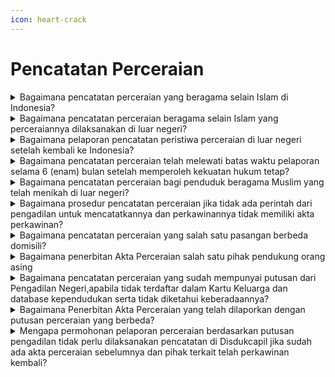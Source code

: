 ```yaml
---
icon: heart-crack
---
```


# Pencatatan Perceraian

<details>

<summary>Bagaimana pencatatan perceraian yang beragama selain Islam di Indonesia?</summary>

Berdasarkan Pasal 40 Undang-Undang&#x20;Nomor 23 Tahun 2006 diatur bahwa Perceraian&#x20;wajib dilaporkan oleh yang bersangkutan kepada&#x20;Instansi Pelaksana paling lambat 60 (enam&#x20;puluh) hari sejak putusan pengadilan tentang&#x20;perceraian yang telah memperoleh kekuatan&#x20;hukum tetap.\
Persyaratan pencatatan perceraian berupa:

1. salinan putusan pengadilan yang telah   &#x20;mempunyai   &#x20;kekuatan hukum tetap;
2. kutipan akta perkawinan;
3. KK; dan
4. KTP-el.   \
   Catatan:   \
   Dalam hal pemohon tidak dapat menyerahkan   &#x20;kutipan akta perkawinan pada huruf b, pemohon membuat surat pernyataan yang menyatakan   &#x20;kutipan akta perkawinan tidak dimiliki dengan   &#x20;alasan sesuai dengan ketentuan peraturan   &#x20;perundang-undangan.

Tata Cara Pencatatan Perceraian:

1. Pemohon mengisi dan menandatangani   &#x20;formulir pelaporan pencatatan sipil di dalam   &#x20;wilayah NKRI dengan kode F-2.01 serta   &#x20;menyerahkan persyaratan
2. Petugas pelayanan melakukan verifikasi dan   &#x20;validasi terhadap formulir pelaporan dan   &#x20;persyaratan
3. Petugas pada Disdukcapil Kabupaten/Kota   &#x20;atau UPT Disdukcapil Kabupaten/Kota   &#x20;melakukan perekaman data dalam basis data   &#x20;kependudukan
4. Disdukcapil Kabupaten/Kota atau UPT   &#x20;Disdukcapil Kabupaten/Kota mencatat dalam   &#x20;register akta perceraian dan menerbitkan   &#x20;kutipan akta perceraian serta menarik kutipan   &#x20;akta perkawinan dan membuat catatan pinggir   &#x20;pada register akta perkawinan dan kutipan   &#x20;akta perkawinan dan kutipan akta perceraian disampaikan kepada   &#x20;Pemohon.

**Sumber Rujukan:**

* Pasal 40 Undang-Undang Nomor 23 Tahun  &#x20;2006 tentang Administrasi Kependudukan.([link](https://peraturan.go.id/id/uu-no-23-tahun-2006))
* Pasal 43 Peraturan Presiden Nomor 96 Tahun  &#x20;2018 tentang Persyaratan dan Tata Cara  &#x20;Pendaftaran Penduduk dan Pencatatan Sipil.([link](https://peraturan.go.id/id/perpres-no-96-tahun-2018))
* Pasal 57 Peraturan Menteri Dalam Negeri  &#x20;Nomor 108 Tahun 2019 tentang Peraturan  &#x20;Pelaksanaan Peraturan Presiden Nomor 96  &#x20;Tahun 2018 tentang Persyaratan dan Tata  &#x20;Cara Pendaftaran Penduduk dan Pencatatan  &#x20;Sipil.([link](https://peraturan.go.id/id/permendagri-no-108-tahun-2019))
* Peraturan Menteri Dalam Negeri Nomor 109  &#x20;Tahun 2019 tentang Formulir dan Buku Yang  \
  digunakan dalam Administrasi Kependudukan.([link](https://peraturan.go.id/id/permendagri-no-109-tahun-2019))
* Keputusan Menteri Dalam Negeri Nomor  &#x20;400.8.2-5484/Dukcapil Tahun 2022 tentang  &#x20;Petunjuk Teknis Pelayanan Pencatatan Sipil.
* Surat Dirjen Dukcapil yang ditujukan kepada  &#x20;Kepala Disdukcapil di Seluruh Indonesia  &#x20;Nomor 470/13287/Dukcapil tanggal 28  &#x20;September 2021 hal Jenis Layanan,  &#x20;Persyaratan dan Penjelasan Pendaftaran  &#x20;Penduduk dan Pencatatan Sipil.

{% hint style="success" %}
Dibuat:  23 Juni 2025 10:00 WIB | Perubahan terakhir: 23 Juni 2025 10:00 WIB
{% endhint %}

</details>



<details>

<summary>Bagaimana pencatatan perceraian beragama selain Islam yang perceraiannya dilaksanakan di luar negeri?</summary>

Perceraian WNI di luar negeri wajib&#x20;dicatatkan pada Instansi yang berwenang di&#x20;negara setempat dan dilaporkan kepada&#x20;Perwakilan Republik Indonesia. Apabila negara&#x20;setempat tidak menyelenggarakan pencatatan&#x20;perceraian bagi orang asing, pencatatan&#x20;dilakukan pada Perwakilan Republik Indonesia&#x20;setempat.\
\
Pelaporan pencatatan perkawinan&#x20;perkawinan WNI atau perkawinan WNI dengan&#x20;orang asing yang telah dicatatkan pada instansi&#x20;yang berwenang di negara setempat, dilaporkan pada Perwakilan Republik Indonesia, dengan memenuhi persyaratan berupa:

1. Kutipan akta perceraian/bukti pencatatan   &#x20;perceraian dari negara setempat;
2. Dokumen Perjalanan Republik Indonesia; dan
3. Surat keterangan yang menunjukkan domisili   &#x20;atau surat keterangan pindah luar negeri

Catatan:\
Perwakilan Republik Indonesia tidak menarik&#x20;kutipan akta perceraian dari negara setempat asli atau dokumen perjalanan Republik Indonesia&#x20;atau dokumen perjalanan bagi orang atau surat&#x20;keterangan yang menunjukkan domisili atau surat&#x20;keterangan pindah luar negeri berupa fotokopi,asli hanya diperlihatkan. WNI tidak perlu fotokopi&#x20;KTP-el 2 (dua) orang saksi karena identitasnya sudah tercantum dalam formulir F-2.02.\
\
Tata cara pelaporan pencatatan perceraian yang&#x20;telah dicatatkan pada instansi yang berwenang di negara setempat, dilaporkan pada Perwakilan&#x20;Republik Indonesia sebagai berikut:

1. Pemohon mengisi dan menyerahkan formulir   &#x20;pelaporan pencatatan sipil di luar wilayah NKRI dengan kode F-2.02 serta menyerahkan   &#x20;persyaratan.
2. Pejabat pada Perwakilan Republik Indonesia   &#x20;melakukan verifikasi dan validasi terhadap   &#x20;formulir pelaporan dan persyaratan.
3. Petugas pada Perwakilan Republik Indonesia   &#x20;yang dapat mengakses basis data kependudukan melakukan perekaman data   &#x20;pelaporan ke dalam   &#x20;basis   &#x20;data kependudukan
4. Perwakilan Republik Indonesia mencatat   &#x20;laporan dalam daftar pelaporan dan menerbitkan surat keterangan pelaporan
5. Surat keterangan pelaporan diberikan kepada   &#x20;Pemohon.
6.   Pencatatan perkawinan WNI dengan orang   &#x20;asing di luar negeri dalam hal negara setempat tidak menyelenggarakan pencatatan   &#x20;perkawinan bagi orang asing berupa:   &#x20;Dokumen yang sah tentang terjadinya perceraian di negara setempat;   &#x20;kutipan akta perkawinan atau bukti   &#x20;pencatatan perkawinan; dan   &#x20;Dokumen Perjalanan Republik Indonesia atau surat keterangan pindah luar negeri suami   \
   dan istri yang telah bercerai.

Catatan:\
Dalam hal pemohon tidak dapat menyerahkan&#x20;kutipan akta perkawinan atau bukti pencatatan perkawinan, pemohon membuat surat pernyataan yang menyatakan kutipan akta perkawinan tidak&#x20;dimiliki dengan alasan sesuai dengan ketentuan peraturan perundang-undangan.&#x20;Perwakilan Republik Indonesia tidak&#x20;menarik dokumen yang sah tentang terjadinya perceraian di negara setempat atau dokumen&#x20;perjalanan Republik Indonesia atau dokumen&#x20;perjalanan bagi orang asing atau surat keterangan yang menunjukkan domisili atau surat\
keterangan pindah luar negeri asli berupa&#x20;fotokopi, asli hanya diperlihatkan. WNI tidak perlu fotokopi KTP-el 2 (dua) orang saksi karena identitasnya sudah tercantum dalam formulir F-2.02.\
\
Tata cara pencatatan perkawinan WNI dengan&#x20;orang asing di luar negeri dalam hal negara setempat tidak menyelenggarakan pencatatan&#x20;perkawinan bagi orang asing sebagai berikut:

1. Pemohon mengisi dan menyerahkan formulir   &#x20;pelaporan pencatatan sipil di luar wilayah   &#x20;NKRI dengan kode F-2.02 serta menyerahkan   &#x20;persyaratan.
2. Pejabat pada Perwakilan Republik Indonesia   &#x20;melakukan verifikasi dan validasi terhadap   &#x20;formulir pelaporan dan persyaratan.
3. Petugas pada Perwakilan Republik Indonesia   &#x20;yang dapat mengakses basis data   &#x20;kependudukan melakukan perekaman data   &#x20;pelaporan ke dalam basis data   &#x20;kependudukan.
4. Pejabat pencatatan sipil pada Perwakilan   &#x20;Republik Indonesia mencatat dalam register   &#x20;akta perceraian dan menerbitkan kutipan akta   &#x20;perceraian.
5. Kutipan akta perceraian disampaikan kepada   &#x20;Pemohon

**Sumber rujukan**:

* Pasal 41 Undang-Undang Nomor 23 Tahun  &#x20;2006 tentang Administrasi Kependudukan.([link](https://dukcapil.kemendagri.go.id/download/detail/1))
* Pasal 53 ayat (2) Peraturan Presiden Nomor  &#x20;96 Tahun 2018 tentang Persyaratan dan Tata Cara Pendaftaran Penduduk dan Pencatatan  \
  Sipil.([link](https://dukcapil.kemendagri.go.id/download/detail/14))
* Pasal 58 dan Pasal 59 Peraturan Menteri  &#x20;Dalam Negeri Nomor 108 Tahun 2019 tentang Peraturan Pelaksanaan Peraturan Presiden  &#x20;Nomor 96 Tahun 2018 tentang Persyaratan  &#x20;dan Tata Cara Pendaftaran Penduduk dan  &#x20;Pencatatan Sipil.([link](https://jdih.kemendagri.go.id/dokumen/view?id=1531))
* Peraturan Menteri Dalam Negeri Nomor 109  &#x20;Tahun 2019 tentang Formulir dan Buku Yang  &#x20;Digunakan dalam Administrasi Kependudukan.([link](https://jdih.kemendagri.go.id/dokumen/view?id=1533))
* Keputusan Menteri Dalam Negeri Nomor  &#x20;400.8.2-5484/Dukcapil Tahun 2022 tentang  &#x20;Petunjuk Teknis Pelayanan Pencatatan Sipil.

- Surat Dirjen Dukcapil yang ditujukan kepada  &#x20;Kepala Disdukcapil di Seluruh Indonesia Nomor 470/13287/Dukcapil tanggal 28  &#x20;September 2021 hal Jenis Layanan,  &#x20;Persyaratan dan Penjelasan Pendaftaran  &#x20;Penduduk dan Pencatatan Sipil.&#x20;
- Surat  &#x20;Dirjen Dukcapil  &#x20;Nomor  &#x20;472.24/5314/Dukcapil tgl 21 April 2021 kpd  &#x20;Kadis Dukcapil Kab Nias Selatan.

{% hint style="success" %}
Dibuat:  23 Juni 2025 10:00 WIB | Perubahan terakhir: 23 Juni 2025 10:00 WIB
{% endhint %}

</details>



<details>

<summary>Bagaimana pelaporan pencatatan peristiwa perceraian di luar negeri setelah kembali ke Indonesia?</summary>

Peristiwa perceraian di luar negeri setelah&#x20;kembali ke Indonesia dilaporkan oleh yang&#x20;bersangkutan&#x20;kepada&#x20;Kabupaten/Kota&#x20;Disdukcapil&#x20;atau UPT Disdukcapil&#x20;Kabupaten/Kota di tempat Penduduk berdomisli&#x20;paling lambat 30 (tiga puluh) hari sejak yang&#x20;bersangkutan kembali ke Indonesia, dengan&#x20;memenuhi persyaratan berupa:\
a. bukti pelaporan perceraia dari Perwakilan RI;dan\
b. kutipan akta perceraian.\
\
Disdukcapil Kabupaten/Kota atau UPT&#x20;Disdukcapil Kabupaten/Kota merekam pelaporan&#x20;dalam basis data kependudukan dan menerbitkan\
surat keterangan pelaporan.

Dalam hal pencatatan peristiwa penting&#x20;WNI di luar negeri yang telah dicatatkan pada&#x20;instansi yang berwenang di Negara setempat&#x20;belum dilaporkan kepada Perwakilan RI, maka penerbitan surat keterangan pelaporan dapat dilakukan pada Disdukcapil Kabupaten/Kota atau&#x20;UPT Disdukcapil Kabupaten/Kota.

Pelaporan hasil pencatatan peristiwa&#x20;penting tersebut dengan persyaratan berupa bukti pencatatan peristiwa penting yang diterjemahkan oleh penerjemah tersumpah atau surat pernyataan tanggung jawab mutlak.

**Sumber rujukan**:&#x20;

* Pasal 41 ayat (4) Undang-Undang Nomor 23  &#x20;Tahun 2006 tentang Administrasi Kependudukan.([link](https://dukcapil.kemendagri.go.id/download/detail/1))
* Pasal 97 Peraturan Menteri Dalam Negeri  &#x20;Nomor 108 Tahun 2019 tentang Peraturan Pelaksanaan Peraturan Presiden Nomor 96  \
  Tahun 2018 tentang Persyaratan dan Tata Cara  &#x20;Pendaftaran Penduduk dan Pencatatan Sipil.([link](https://jdih.kemendagri.go.id/dokumen/view?id=1531))
* Peraturan Menteri Dalam Negeri Nomor 109  &#x20;Tahun 2019 tentang Formulir dan Buku Yang  &#x20;Digunakan Dalam Administrasi Kependudukan.([link](https://jdih.kemendagri.go.id/dokumen/view?id=1533))
* Keputusan Menteri Dalam Negeri Nomor  &#x20;400.8.2-5484.Dukcapil Tahun 2022 tentang Petunjuk Teknis Pelayanan Pencatatan Sipil.
* Surat Dirjen Dukcapil yang ditujukan kepada  &#x20;Kepala Dinas Dukcapil di Seluruh Indonesia Nomor 470/13287/Dukcapil tanggal 28  &#x20;September 2021 hal Jenis Layanan,  &#x20;Persyaratan dan Penjelasan Pendaftaran  &#x20;Penduduk dan Pencatatan Sipil.

{% hint style="success" %}
Dibuat:  23 Juni 2025 10:00 WIB | Perubahan terakhir: 23 Juni 2025 10:00 WIB
{% endhint %}

</details>



<details>

<summary>Bagaimana pencatatan perceraian telah melewati batas waktu pelaporan selama 6 (enam) bulan setelah memperoleh kekuatan hukum tetap?</summary>

Pencatatan perceraian yang telah memiliki&#x20;kekuatan hukum tetap namun telah melewati&#x20;batas waktu pelaporan 6 (enam) bulan setelah&#x20;memperoleh kekuatan hukum tetap, berlaku&#x20;ketentuan sesuai dengan Pasal 221 KUH Perdata&#x20;yang menyebutkan bahwa pendaftaran&#x20;pencatatan perceraian ini harus dilakukan dalam&#x20;jangka waktu 6 (enam) bulan, terhitung dari hari&#x20;putusan tersebut memperoleh kekuatan hukum&#x20;yang tetap. Jika pendaftaran tidak dilakukan&#x20;dalam jangka waktu tersebut, kekuatan putusan&#x20;perceraian akan hilang, dan perceraian tidak&#x20;dapat diajukan kembali atas dasar dan alasan&#x20;yang sama.\
Untuk&#x20;melakukan pencatatan baru,&#x20;pemohon mengajukan kembali ke Pengadilan Negeri untuk pengesahan/surat pengantar atas&#x20;putusan yang telah melebihi 6 (enam) bulan tersebut.\
Selanjutnya, Disdukcapil Kabupaten/Kota&#x20;menerbitkan Kutipan Akta Perceraian, menarik&#x20;Kutipan Akta Perkawinan, dan memberikan&#x20;Catatan Pinggir pada Buku Register dan Kutipan&#x20;Akta Perkawinan. Jika terdapat perbedaan antara&#x20;tempat pencatatan perceraian dan tempat&#x20;pencatatan perkawinan, Disdukcapil tempat&#x20;pencatatan perceraian akan memberikan informasi mengenai perceraian ini kepada&#x20;Disdukcapil tempat pencatatan perkawinan.\
\
**Sumber rujukan**:\
Surat Dirjen Dukcapil&#x20;Nomor&#x20;472.2/3303/Dukcapil.Ses tanggal 20 Maret 2017&#x20;kpd Kadis Dukcapil Kab. Tangerang.

{% hint style="success" %}
Dibuat:  23 Juni 2025 10:00 WIB | Perubahan terakhir: 23 Juni 2025 10:00 WIB
{% endhint %}

</details>



<details>

<summary>Bagaimana pencatatan perceraian bagi penduduk beragama Muslim yang telah menikah di luar negeri?</summary>

Berdasarkan:

1. Pasal 40 ayat (1) dan ayat (2) Undang   -Undang Nomor 23 Tahun 2006 tentang Administrasi Kependudukan diatur bahwa   &#x20;perceraian wajib dilaporkan oleh yang bersangkutan kepada Instansi Pelaksana   &#x20;paling lambat 60 (enam puluh) hari sejak   &#x20;putusan pengadilan tentang perceraian yang telah memperoleh kekuatan hukum tetap.   &#x20;Pejabat Pencatatan Sipil mencatat pada   &#x20;Register Akta Perceraian dan menerbitkan Kutipan Akta Perceraian.
2. Pasal 7 ayat (2) huruf l Undang-Undang   &#x20;Nomor 30 Tahun 2014 tentang Administrasi Pemerintahan diatur   &#x20;bahwa Pejabat   &#x20;Pemerintahan memiliki kewajiban mematuhi   &#x20;putusan Pengadilan yang telah berkekuatan   &#x20;hukum tetap.

Merujuk ketentuan diatas, maka permohonan&#x20;pencatatan perceraian\
beragama Islam&#x20;berdasarkan perintah putusan pengadilan yang&#x20;telah mempunyai kekuatan hukum tetap dapat dilakukan pencatatan pada Disdukcapil dengan memenuhi persyaratan sesuai ketentuan&#x20;peraturan perundang-undangan.

**Sumber rujukan**:

* &#x20;Pasal 40 ayat (1) dan ayat (2) Undang-Undang  &#x20;Nomor 23 Tahun 2006 tentang Administrasi Kependudukan.([link](https://dukcapil.kemendagri.go.id/download/detail/1))
* Pasal 7 ayat (2) huruf l Undang-Undang  &#x20;Nomor 30 Tahun 2014 tentang Administrasi Pemerintahan.([link](https://jdih.kemendagri.go.id/dokumen/view?id=1695))
* Surat  &#x20;Dirjen  &#x20;Dukcapil  &#x20;Nomor  &#x20;400.8.2.9/12506/Dukcapil Tgl 25 Agustus 2023  &#x20;kpd Disdukcapil Prov DKI Jakarta.

{% hint style="success" %}
Dibuat:  23 Juni 2025 10:00 WIB | Perubahan terakhir: 23 Juni 2025 10:00 WIB
{% endhint %}

</details>



<details>

<summary>Bagaimana prosedur pencatatan perceraian jika tidak ada perintah dari pengadilan untuk mencatatkannya dan perkawinannya tidak memiliki akta perkawinan?</summary>

Prosedur&#x20;pencatatan&#x20;perceraian&#x20;dapat&#x20;dilaksanakan di Disdukcapil meskipun tidak ada&#x20;perintah dari pengadilan untuk mencatatkannya&#x20;dan perkawinannya tidak memiliki akta&#x20;perkawinan, dengan mengacu pada ketentuan&#x20;sebagai berikut:

* Undang-Undang Nomor 23 Tahun 2006 Pasal  \
  40 ayat (1) dan ayat (2):
  1. Perceraian wajib dilaporkan oleh yang     &#x20;bersangkutan kepada Instansi Pelaksana     \
     paling lambat 60 hari sejak putusan     &#x20;pengadilan tentang perceraian yang telah     \
     memperoleh kekuatan hukum tetap.
  2. Pejabat Pencatatan Sipil mencatat pada     &#x20;Register     &#x20;Akta     &#x20;Perceraian     &#x20;dan     &#x20;menerbitkan Kutipan Akta Perceraian.
*   Undang-Undang Nomor 30 Tahun 2014 Pasal    &#x20;7 ayat (2) huruf l:

    * Pejabat Pemerintahan memiliki kewajiban      &#x20;mematuhi Putusan Pengadilan yang telah      &#x20;berkekuatan hukum tetap.

    Merujuk pada ketentuan tersebut, pencatatan    &#x20;perceraian dapat dilaksanakan di Disdukcapil    &#x20;Kabupaten/Kota dengan syarat sebagai berikut:

    * Telah ada putusan dari Pengadilan Negeri      &#x20;mengenai      &#x20;perceraian      \
      yang menjadi persyaratan      &#x20;pokok dalam pencatatan      &#x20;perceraian.
    *      Jika perkawinannya tidak dicatatkan atau      &#x20;tidak memiliki akta perkawinan, pemohon harus membuat Surat Pernyataan Tanggung      &#x20;Jawab Mutlak (SPTJM) yang menjelaskan      &#x20;bahwa tidak memiliki akta perkawinan dan      &#x20;perkawinannya tidak dicatatkan.
    * Pada aplikasi Sistem Informasi Administrasi      &#x20;Kependudukan (SIAK), elemen data nomor      &#x20;dan tanggal akta perkawinan tidak perlu diisi,      &#x20;cukup diberi tanda “-”.

    Dengan memenuhi persyaratan ini, pencatatan    &#x20;perceraian dapat dilakukan secara sah dan    &#x20;sesuai dengan peraturan perundang-undangan    \
    yang berlaku.

**Sumber Rujukan**:&#x20;

* Undang-Undang Nomor 23 Tahun 2006 Pasal  &#x20;40 ayat (1) dan ayat (2). ([link](https://peraturan.go.id/id/uu-no-23-tahun-2006))
* Undang-Undang Nomor 30 Tahun 2014 Pasal 7  &#x20;ayat (2) huruf l. ([link](https://peraturan.go.id/id/uu-no-30-tahun-2014))

{% hint style="success" %}
Dibuat:  23 Juni 2025 10:00 WIB | Perubahan terakhir: 23 Juni 2025 10:00 WIB
{% endhint %}

</details>



<details>

<summary>Bagaimana pencatatan perceraian yang salah satu pasangan berbeda domisili?</summary>

1. Berdasarkan Pasal 40 ayat (1) Undang   &#x20;Undang Nomor 23 Tahun 2006, diatur bahwa   &#x20;Perceraian wajib dilaporkan oleh yang   &#x20;bersangkutan kepada Instansi Pelaksana   &#x20;paling lambat 60 (enam puluh) hari sejak   &#x20;Putusan Pengadilan tentang perceraian yang   &#x20;telah memperoleh kekuatan hukum tetap.
2. Sesuai Pasal 102 huruf b Undang-Undang   &#x20;Nomor 24 Tahun 2013, diatur bahwa semua   &#x20;kalimat “wajib dilaporkan oleh Penduduk   &#x20;kepada Instansi Pelaksana di tempat   &#x20;terjadinya peristiwa” sebagaimana dimaksud   &#x20;dalam Undang-Undang Nomor 23 Tahun   &#x20;2006 harus dimaknai ”wajib dilaporkan oleh   &#x20;Penduduk di Instansi Pelaksana tempat   &#x20;Penduduk berdomisili”.

Merujuk ketentuan di atas, maka penerbitan&#x20;Kutipan Akta Perceraian dapat dilakukan disalah&#x20;satu&#x20;Disdukcapil&#x20;Kabupaten/Kota&#x20;tempat berdomisili

**Sumber Rujukan:**

* Pasal 40 ayat (1) Undang-Undang Nomor 23  Tahun 2006  &#x20;tentang  &#x20;Administrasi Kependudukan. ([link](https://peraturan.go.id/id/uu-no-23-tahun-2006))
* Pasal 102 huruf b Undang-Undang Nomor 24  &#x20;Tahun 2013 tentang Perubahan Atas Undang  &#x20;Undang Nomor 23 Tahun 2006 tentang  &#x20;Administrasi Kependudukan. ([link](https://peraturan.go.id/id/uu-no-24-tahun-2013))

{% hint style="success" %}
Dibuat:  23 Juni 2025 10:00 WIB | Perubahan terakhir: 23 Juni 2025 10:00 WIB
{% endhint %}

</details>



<details>

<summary>Bagaimana penerbitan Akta Perceraian salah satu pihak pendukung orang asing</summary>

Berdasarkan:

1. Pasal 8 dan Pasal 102 huruf b Undang   -Undang Nomor 24 Tahun 2013 tentang Perubahan Atas Undang-Undang Nomor 23   &#x20;Tahun   \
   2008 tentang Administrasi Kependudukan;
2. Pasal 32 dan Pasal 42 Peraturan Presiden   &#x20;Nomor 96 Tahun 2018 tentang Persyaratan   &#x20;dan Tata Cara Pendaftaran Penduduk dan   &#x20;Pencatatan Sipil;
3. Pasal 40 Peraturan Menteri Dalam Negeri   &#x20;Nomor 108 Tahun 2019 tentang Peraturan Pelaksanaan Peraturan Presiden Nomor 96   &#x20;Tahun 2018 tentang Persyaratan dan Tata   &#x20;Cara Pendaftaran Penduduk dan Pencatatan   &#x20;Sipil.

Mengatur&#x20;bahwa terhadap permohonan&#x20;pencatatan perceraian yang telah memenuhi&#x20;persyaratan adanya putusan perceraian yang&#x20;berkekuatan&#x20;hukum tetap yaitu Putusan&#x20;Pengadilan Negeri agar dilakukan sesuai dengan&#x20;ketentuan peraturan perundang-undangan;

Selanjutnya, sehubungan dengan salah satu&#x20;pihak adalah penduduk Orang Asing, agar pencatatan perceraian tersebut dilaporkan&#x20;kepada Kementerian Dalam Negeri cq. Ditjen Dukcapil Kemendagri untuk proses penyampaian lebih lanjut kepada Kedutaan Besar melalui&#x20;Kementerian Luar Negeri.

**Sumber rujukan**:\
Surat Dirjen Dukcapil No. 472.2/3893/Dukcapil tanggal 24 Maret 2021 kepada Kepala Disdukcapil Kab.Jepara.

{% hint style="success" %}
Dibuat:  23 Juni 2025 10:00 WIB | Perubahan terakhir: 23 Juni 2025 10:00 WIB
{% endhint %}

</details>



<details>

<summary>Bagaimana pencatatan perceraian yang sudah mempunyai putusan dari Pengadilan Negeri,apabila tidak terdaftar dalam Kartu Keluarga dan database kependudukan serta tidak diketahui keberadaannya?</summary>

Berdasarkan:

1. Pasal 40 ayat (1) dan ayat (2) Undang   -Undang Nomor 23 Tahun 2006, diatur bahwa Perceraian wajib dilaporkan oleh yang   &#x20;bersangkutan kepada Instansi Pelaksana   &#x20;paling lambat 60 (enam puluh) hari sejak putusan pengadilan tentang perceraian yang   \
   telah memperoleh kekuatan hukum tetap.   &#x20;Pejabat Pencatatan Sipil mencatat pada Register Akta Perceraian dan menerbitkan   &#x20;Kutipan Akta Perceraian.
2. Pasal 7 ayat (2) huruf l Undang-Undang   &#x20;Nomor 30 Tahun 2014, diatur bahwa Pejabat Pemerintahan memiliki kewajiban mematuhi   &#x20;putusan Pengadilan yang telah berkekuatan   &#x20;hukum tetap.

Merujuk ketentuan di atas, maka pencatatan&#x20;perceraian dapat dilaksanakan di Disdukcapil Kabupaten/Kota karena sudah ada putusan dari&#x20;Pengadilan Negeri dimaksud. Apabila tidak&#x20;terdaftar dalam Kartu Keluarga dan database kependudukan serta&#x20;tidak&#x20;diketahui&#x20;keberadaannya, maka data yang digunakan&#x20;berdasarkan dokumen pendukung misal KTP&#x20;lama, dan pemohon membuat Surat Pernyataan&#x20;Tanggung Jawab Mutlak (SPTJM) dengan 2&#x20;(dua) orang saksi.

**Sumber rujukan**:

* Pasal 40 ayat (1) dan ayat (2) Undang-Undang  &#x20;Nomor 23 Tahun 2006 tentang Administrasi  &#x20;Kependudukan.([link](https://dukcapil.kemendagri.go.id/download/detail/1))
* Pasal 7 ayat (2) huruf l Undang-Undang  &#x20;Nomor 30 Tahun 2014 tentang Administrasi Pemerintahan.([link](https://jdih.kemendagri.go.id/dokumen/view?id=1695))
* Surat  &#x20;Dirjen  &#x20;Dukcapil  &#x20;Nomor  &#x20;400.8.2.7/12305/Dukcapil Tgl 15 Agustus 2023  &#x20;kpd Disdukcapil Kota Medan.

{% hint style="success" %}
Dibuat:  23 Juni 2025 10:00 WIB | Perubahan terakhir: 23 Juni 2025 10:00 WIB
{% endhint %}

</details>



<details>

<summary>Bagaimana Penerbitan Akta Perceraian yang telah dilaporkan dengan putusan perceraian yang berbeda?</summary>

Berdasarkan:

1. Pasal 2 ayat (2) Peraturan Pemerintah Nomor   &#x20;9 Tahun 1975 tentang Pelaksanaan Undang-Undang Nomor 1 Tahun 1974 tentang   &#x20;Perkawinan   &#x20;diatur   &#x20;bahwa pencatatan   &#x20;perkawinan dari mereka yang melangsungkan   &#x20;perkawinannya menurut agamanya dan   &#x20;kepercayaannya itu selain Agama Islam,   &#x20;dilakukan oleh pegawai pencatat perkawinan   &#x20;pada kantor catatan sipil sebagaimana   &#x20;dimaksud dalam berbagai perundang   &#x20;undangan mengenai pencatatan perkawinan;
2. Pasal 40 Undang-Undang Nomor 23 Tahun   &#x20;2006 tentang Administrasi Kependudukan diatur bahwa perceraian wajib dilaporkan oleh   &#x20;yang   &#x20;bersangkutan   &#x20;kepada   &#x20;Instansi   &#x20;Pelaksana paling lambat 60 (enam puluh) hari sejak putusan pengadilan tentang perceraian yang telah memperoleh kekuatan hukum   \
   tetap. Pejabat Pencatatan Sipil mencatat pada   &#x20;Register Akta Perceraian dan menerbitkan Kutipan Akta Perceraian.
3. Pasal 66 ayat (2) Undang-Undang Nomor 23   &#x20;Tahun   &#x20;2006   &#x20;tentang   &#x20;Administrasi   &#x20;Kependudukan diatur bahwa Akta Pencatatan   &#x20;Sipil berlaku selamanya.

Merujuk ketentuan di atas bahwa permohonan&#x20;pelaporan perceraian atas nama A dan B&#x20;berdasarkan amar putusan Pengadilan Negeri&#x20;Tangerang Nomor 8xx/Pdt.G//2023/PN.Tng&#x20;tanggal 13 Februari 2023 tidak perlu&#x20;dilaksanakan pencatatan karena:

1. Sudah ada Akta Perceraian Nomor 61xx   CR-121xx022-001 atas nama yang   &#x20;bersangkutan yang diterbitkan oleh   &#x20;Disdukcapil   \
   Kabupaten Singkawang   &#x20;berdasarkan putusan Pengadilan Negeri   &#x20;Singkawang Nomor 5xx/PDT.G/2022/PB.SKW tanggal 14   &#x20;September 2022;
2. B telah melaksanakan perkawinan   &#x20;kembali dengan laki-laki lain berdasarkan Akta Perkawinan Nomor 817-KW   &#x20;01xx2024-0002 tanggal 01 Februari 2024 yang diterbitkan oleh Disdukcapil   &#x20;Kabupaten Singkawang dan dalam basis   &#x20;data kependudukan telah berubah status perkawinannya dari cerai tercatat menjadi   &#x20;kawin tercatat.

**Sumber rujukan**:

* Pasal 2 ayat (2) Peraturan Pemerintah Nomor  &#x20;9 Tahun 1975 tentang Pelaksanaan Undang Undang Nomor 1 Tahun 1974 tentang  &#x20;Perkawinan.
* Pasal 40 Undang-Undang Nomor 23 Tahun  &#x20;2006 tentang Administrasi Kependudukan.([link](https://dukcapil.kemendagri.go.id/download/detail/1))
* Pasal 66 ayat (2) Undang-Undang Nomor 23  &#x20;Tahun  &#x20;2006  &#x20;tentang  \
  Administrasi Kependudukan.([link](https://dukcapil.kemendagri.go.id/download/detail/1))
* Surat Dirjen Dukcapil kepada Kepala  &#x20;Disdukcapil Provinsi DKI Jakarta Nomor 400.8.2.2/3729/Dukcapil Tgl 21 Maret 2024  &#x20;Hal Penjelasan Penerbitan Akta Perceraian.

{% hint style="success" %}
Dibuat:  23 Juni 2025 10:00 WIB | Perubahan terakhir: 23 Juni 2025 10:00 WIB
{% endhint %}

</details>



<details>

<summary>Mengapa permohonan pelaporan perceraian berdasarkan putusan pengadilan tidak perlu dilaksanakan pencatatan di Disdukcapil jika sudah ada akta perceraian sebelumnya dan pihak terkait telah perkawinan kembali?</summary>

Berdasarkan:

1. Pasal 40 Undang-Undang   &#x20;Nomor 23 Tahun 2006 tentang Administrasi Kependudukan, perceraian wajib dilaporkan   &#x20;oleh yang bersangkutan kepada Instansi Pelaksana paling lambat 60 hari sejak putusan pengadilan tentang perceraian yang   &#x20;telah memperoleh kekuatan hukum tetap.   &#x20;Pejabat Pencatatan Sipil kemudian mencatat   &#x20;pada Register Akta Perceraian dan   &#x20;menerbitkan Kutipan Akta Perceraian.
2. Sesuai Pasal 66 ayat (2) Undang-Undang   &#x20;Nomor 23 Tahun 2006, Akta Pencatatan Sipil berlaku selamanya. Ini berarti bahwa akta   &#x20;perceraian yang sudah ada tetap sah dan   &#x20;tidak memerlukan pencatatan ulang.

Jika sudah ada Akta Perceraian yang&#x20;diterbitkan sebelumnya berdasarkan putusan pengadilan yang sah, pencatatan perceraian&#x20;yang baru tidak diperlukan. Akta perceraian&#x20;yang sudah ada mencakup semua informasi&#x20;yang diperlukan dan diakui secara hukum

Jika pihak yang bercerai telah melangsungkan&#x20;perkawinan kembali, status perkawinan dalam basis data kependudukan berubah dari "cerai tercatat" menjadi "kawin tercatat". Hal ini&#x20;tercatat dalam Akta Perkawinan baru dan diakui dalam data kependudukan, sehingga&#x20;pencatatan perceraian yang baru tidak&#x20;relevan.

Dengan demikian, pencatatan perceraian yang&#x20;baru tidak perlu dilakukan jika sudah ada akta perceraian yang sah dan pihak terkait telah menikah lagi, mengubah status perkawinannya&#x20;dalam data kependudukan.

**Sumber rujukan**:

* Undang-Undang Nomor 23 Tahun 2006  &#x20;tentang Administrasi Kependudukan.([link](https://dukcapil.kemendagri.go.id/download/detail/1))
* Surat  &#x20;Dirjen  &#x20;Dukcapil  &#x20;Nomor  &#x20;400.8.2.2/3848/Dukcapil tgl 25 Maret 2024  &#x20;kepada Kepala Disdukcapil Provinsi DKI  &#x20;Jakarta tentang Penjelasan Penerbitan Akta  &#x20;Perceraian.

{% hint style="success" %}
Dibuat:  23 Juni 2025 10:00 WIB | Perubahan terakhir: 23 Juni 2025 10:00 WIB
{% endhint %}

</details>
